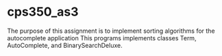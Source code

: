 # cps350_as3
The purpose of this assignment is to implement sorting algorithms  for the autocomplete application
This programs implements classes Term, AutoComplete, and BinarySearchDeluxe.
